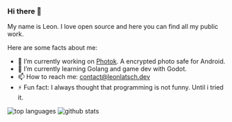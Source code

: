 ### Hi there 👋

My name is Leon. I love open source and here you can find all my public work.

Here are some facts about me:

- 🔭 I’m currently working on [Photok](https://github.com/leonlatsch/Photok). A encrypted photo safe for Android.
- 🌱 I’m currently learning Golang and game dev with Godot.
- 📫 How to reach me: contact@leonlatsch.dev
- ⚡ Fun fact: I always thought that programming is not funny. Until i tried it.


![top languages](https://github-readme-stats.vercel.app/api/top-langs/?username=leonlatsch&hide_border=true)
![github stats](https://github-readme-stats.vercel.app/api?username=leonlatsch&show_icons=true&hide_border=true)
<!--
**leonlatsch/leonlatsch** is a ✨ _special_ ✨ repository because its `README.md` (this file) appears on your GitHub profile.

- 👯 I’m looking to collaborate on ...
- 🤔 I’m looking for help with ...
- 💬 Ask me about ...
- 😄 Pronouns: ...

-->
